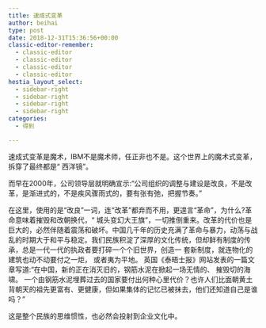 ```yaml
---
title: 速成式变革
author: beihai
type: post
date: 2018-12-31T15:36:56+00:00
classic-editor-remember:
  - classic-editor
  - classic-editor
  - classic-editor
  - classic-editor
hestia_layout_select:
  - sidebar-right
  - sidebar-right
  - sidebar-right
  - sidebar-right
categories:
  - 得到

---
```

速成式变革是魔术，IBM不是魔术师，任正非也不是。这个世界上的魔术式变革，拆穿了最终都是“ 西洋镜”。
  
而早在2000年，公司领导层就明确宣示:“公司组织的调整与建设是改良，不是改革，是渐进式的，不是疾风骤雨式的，要有张有弛，把握节奏。”
  
在这里，使用的是“改良”一词，连“改革”都弃而不用，更遑言“革命”，为什么?革命意味着摧毁和改朝换代，“ 城头变幻大王旗”，一切推倒重来。改革的代价也是巨大的，必然伴随着震荡和破坏。中国几千年的历史充满了革命与暴力，动荡与战乱的时期大于和平与稳定。我们民族积淀了深厚的文化传统，但却鲜有制度的传承，总是一代一代的执政者要打碎一个个旧世界，创造一 套新制度，就连物化的建筑也动不动要付之一炬， 或者夷为平地。 英国《泰晤士报》网站发表的一篇文章写道:“在中国，新的正在消灭旧的，钢筋水泥在掀起一场无情的、 摧毁切的海啸。 一个由钢筋水泥埋葬过去的国家要付出何种心里代价？也许人们比面朝黄土背朝天的祖先更富有、更健康，但如果集体的记忆已被抹去，他们还知道自己是谁吗？”
  
这是整个民族的思维惯性，也必然会投射到企业文化中。